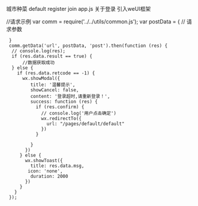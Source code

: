 城市种菜
default register join app.js 关于登录
引入weUI框架


//请求示例
  var comm = require('../../utils/common.js');
   var postData = {
    //  请求参数
    
     }
     comm.getData('url', postData, 'post').then(function (res) {
      // console.log(res);
      if (res.data.result == true) {
          //数据获取成功
      } else {
        if (res.data.retcode == -1) {
          wx.showModal({
             title: '温馨提示',
             showCancel: false,
             content: '登录超时,请重新登录！',
             success: function (res) {
               if (res.confirm) {
                 // console.log('用户点击确定')
                 wx.redirectTo({
                   url: "/pages/default/default"
                 })
               }

             }
           })
         } else {
           wx.showToast({
             title: res.data.msg,
            icon: 'none',
             duration: 2000
           })
         }
       }
     });
